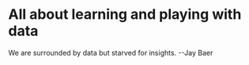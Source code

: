 # All about learning and playing with data
We are surrounded by data but starved for insights.
                                       --Jay Baer
